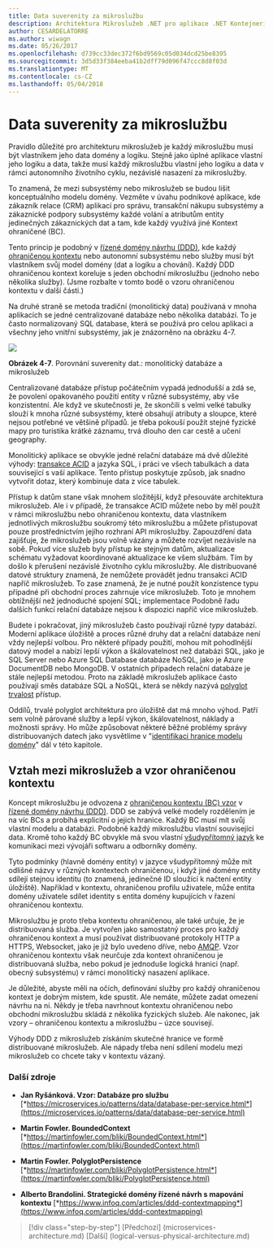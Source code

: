 ```yaml
---
title: Data suverenity za mikroslužbu
description: Architektura Mikroslužeb .NET pro aplikace .NET Kontejnerizované | Data suverenity za mikroslužbu
author: CESARDELATORRE
ms.author: wiwagn
ms.date: 05/26/2017
ms.openlocfilehash: d739cc33dec372f6bd9569c05d034dcd25be8395
ms.sourcegitcommit: 3d5d33f384eeba41b2dff79d096f47ccc8d8f03d
ms.translationtype: MT
ms.contentlocale: cs-CZ
ms.lasthandoff: 05/04/2018
---
```

# <a name="data-sovereignty-per-microservice"></a>Data suverenity za mikroslužbu

Pravidlo důležité pro architekturu mikroslužeb je každý mikroslužbu musí být vlastníkem jeho data domény a logiku. Stejně jako úplné aplikace vlastní jeho logiku a data, takže musí každý mikroslužbu vlastní jeho logiku a data v rámci autonomního životního cyklu, nezávislé nasazení za mikroslužby.

To znamená, že mezi subsystémy nebo mikroslužeb se budou lišit konceptuálního modelu domény. Vezměte v úvahu podnikové aplikace, kde zákazník relace (CRM) aplikací pro správu, transakční nákupu subsystémy a zákaznické podpory subsystémy každé volání a atributům entity jedinečných zákaznických dat a tam, kde každý využívá jiné Kontext ohraničené (BC).

Tento princip je podobný v [řízené domény návrhu (DDD)](https://en.wikipedia.org/wiki/Domain-driven_design), kde každý [ohraničenou kontextu](https://martinfowler.com/bliki/BoundedContext.html) nebo autonomní subsystému nebo služby musí být vlastníkem svůj model domény (dat a logiku a chování). Každý DDD ohraničenou kontext koreluje s jeden obchodní mikroslužbu (jednoho nebo několika služby). (Jsme rozbalte v tomto bodě o vzoru ohraničenou kontextu v další části.)

Na druhé straně se metoda tradiční (monolitický data) používaná v mnoha aplikacích se jedné centralizované databáze nebo několika databází. To je často normalizovaný SQL database, která se používá pro celou aplikaci a všechny jeho vnitřní subsystémy, jak je znázorněno na obrázku 4-7.

![](./media/image7.png)

**Obrázek 4-7**. Porovnání suverenity dat.: monolitický databáze a mikroslužeb

Centralizované databáze přístup počátečním vypadá jednodušší a zdá se, že povolení opakovaného použití entity v různé subsystémy, aby vše konzistentní. Ale když ve skutečnosti je, že skončili s velmi velké tabulky slouží k mnoha různé subsystémy, které obsahují atributy a sloupce, které nejsou potřebné ve většině případů. je třeba pokouší použít stejné fyzické mapy pro turistika krátké záznamu, trvá dlouho den car cestě a učení geography.

Monolitický aplikace se obvykle jedné relační databáze má dvě důležité výhody: [transakce ACID](https://en.wikipedia.org/wiki/ACID) a jazyka SQL, i práci ve všech tabulkách a data související s vaší aplikace. Tento přístup poskytuje způsob, jak snadno vytvořit dotaz, který kombinuje data z více tabulek.

Přístup k datům stane však mnohem složitější, když přesouváte architektura mikroslužeb. Ale i v případě, že transakce ACID můžete nebo by měl použít v rámci mikroslužbu nebo ohraničenou kontextu, data vlastníkem jednotlivých mikroslužbu soukromý této mikroslužbu a můžete přistupovat pouze prostřednictvím jejího rozhraní API mikroslužby. Zapouzdření data zajišťuje, že mikroslužeb jsou volně vázány a můžete rozvíjet nezávisle na sobě. Pokud více služeb byly přístup ke stejným datům, aktualizace schématu vyžadovat koordinované aktualizace ke všem službám. Tím by došlo k přerušení nezávislé životního cyklu mikroslužby. Ale distribuované datové struktury znamená, že nemůžete provádět jednu transakci ACID napříč mikroslužeb. To zase znamená, že je nutné použít konzistence typu případné při obchodní proces zahrnuje více mikroslužeb. Toto je mnohem obtížnější než jednoduché spojení SQL; implementace Podobně řadu dalších funkcí relační databáze nejsou k dispozici napříč více mikroslužeb.

Budete i pokračovat, jiný mikroslužeb často používají různé *typy* databází. Moderní aplikace úložiště a proces různé druhy dat a relační databáze není vždy nejlepší volbou. Pro některé případy použití, mohou mít pohodlnější datový model a nabízí lepší výkon a škálovatelnost než databázi SQL, jako je SQL Server nebo Azure SQL Database databáze NoSQL, jako je Azure DocumentDB nebo MongoDB. V ostatních případech relační databáze je stále nejlepší metodou. Proto na základě mikroslužeb aplikace často používají směs databáze SQL a NoSQL, která se někdy nazývá [polyglot trvalost](https://martinfowler.com/bliki/PolyglotPersistence.html) přístup.

Oddílů, trvalé polyglot architektura pro úložiště dat má mnoho výhod. Patří sem volně párované služby a lepší výkon, škálovatelnost, náklady a možnosti správy. Ho může způsobovat některé běžné problémy správy distribuovaných datech jako vysvětlíme v "[identifikaci hranice modelu domény](#identifying-domain-model-boundaries-for-each-microservice)" dál v této kapitole.

## <a name="the-relationship-between-microservices-and-the-bounded-context-pattern"></a>Vztah mezi mikroslužeb a vzor ohraničenou kontextu

Koncept mikroslužbu je odvozena z [ohraničenou kontextu (BC) vzor](https://martinfowler.com/bliki/BoundedContext.html) v [řízené domény návrhu (DDD)](https://en.wikipedia.org/wiki/Domain-driven_design). DDD se zabývá velké modely rozdělením je na víc BCs a probíhá explicitní o jejich hranice. Každý BC musí mít svůj vlastní modelu a databázi. Podobně každý mikroslužbu vlastní související data. Kromě toho každý BC obvykle má svou vlastní [všudypřítomný jazyk](https://martinfowler.com/bliki/UbiquitousLanguage.html) ke komunikaci mezi vývojáři softwaru a odborníky domény.

Tyto podmínky (hlavně domény entity) v jazyce všudypřítomný může mít odlišné názvy v různých kontextech ohraničenou, i když jiné domény entity sdílejí stejnou identitu (to znamená, jedinečné ID sloužící k načtení entity úložiště). Například v kontextu, ohraničenou profilu uživatele, může entita domény uživatele sdílet identity s entita domény kupujících v řazení ohraničenou kontextu.

Mikroslužbu je proto třeba kontextu ohraničenou, ale také určuje, že je distribuovaná služba. Je vytvořen jako samostatný proces pro každý ohraničenou kontext a musí používat distribuované protokoly HTTP a HTTPS, Websocket, jako je již bylo uvedeno dříve, nebo [AMQP](https://en.wikipedia.org/wiki/Advanced_Message_Queuing_Protocol). Vzor ohraničenou kontextu však neurčuje zda kontext ohraničenou je distribuovaná služba, nebo pokud je jednoduše logická hranici (např. obecný subsystému) v rámci monolitický nasazení aplikace.

Je důležité, abyste měli na očích, definování služby pro každý ohraničenou kontext je dobrým místem, kde spustit. Ale nemáte, můžete zadat omezení návrhu na ni. Někdy je třeba navrhnout kontextu ohraničenou nebo obchodní mikroslužbu skládá z několika fyzických služeb. Ale nakonec, jak vzory – ohraničenou kontextu a mikroslužbu – úzce souvisejí.

Výhody DDD z mikroslužeb získáním skutečné hranice ve formě distribuované mikroslužeb. Ale nápady třeba není sdílení modelu mezi mikroslužeb co chcete taky v kontextu vázaný.

### <a name="additional-resources"></a>Další zdroje

-   **Jan Ryšánková. Vzor: Databáze pro službu**
    [*https://microservices.io/patterns/data/database-per-service.html*](https://microservices.io/patterns/data/database-per-service.html)

-   **Martin Fowler. BoundedContext**
    [*https://martinfowler.com/bliki/BoundedContext.html*](https://martinfowler.com/bliki/BoundedContext.html)

-   **Martin Fowler. PolyglotPersistence**
    [*https://martinfowler.com/bliki/PolyglotPersistence.html*](https://martinfowler.com/bliki/PolyglotPersistence.html)

-   **Alberto Brandolini. Strategické domény řízené návrh s mapování kontextu**
    [*https://www.infoq.com/articles/ddd-contextmapping*](https://www.infoq.com/articles/ddd-contextmapping)


>[!div class="step-by-step"]
[Předchozí] (microservices-architecture.md) [Další] (logical-versus-physical-architecture.md)
